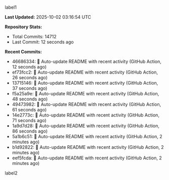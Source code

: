 
label1 
<!-- ACTIVITY_START -->
**Last Updated:** 2025-10-02 03:16:54 UTC

**Repository Stats:**
- Total Commits: 14712
- Last Commit: 12 seconds ago

**Recent Commits:**
- 46686334: 🤖 Auto-update README with recent activity (GitHub Action, 12 seconds ago)
- ef73fcc2: 🤖 Auto-update README with recent activity (GitHub Action, 26 seconds ago)
- 13715146: 🤖 Auto-update README with recent activity (GitHub Action, 37 seconds ago)
- f5a25a9e: 🤖 Auto-update README with recent activity (GitHub Action, 48 seconds ago)
- 49473982: 🤖 Auto-update README with recent activity (GitHub Action, 61 seconds ago)
- 14e2773c: 🤖 Auto-update README with recent activity (GitHub Action, 71 seconds ago)
- 1a9d7d28: 🤖 Auto-update README with recent activity (GitHub Action, 86 seconds ago)
- 5a1b6c51: 🤖 Auto-update README with recent activity (GitHub Action, 2 minutes ago)
- b1d92822: 🤖 Auto-update README with recent activity (GitHub Action, 2 minutes ago)
- eef5fcda: 🤖 Auto-update README with recent activity (GitHub Action, 2 minutes ago)
<!-- ACTIVITY_END -->

label2
